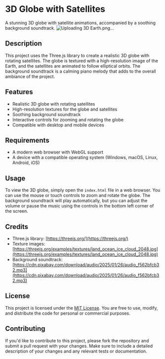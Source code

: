 # 3D Globe with Satellites
A stunning 3D globe with satellite animations, accompanied by a soothing background soundtrack.
![Uploading 3D Earth.png…]()

## Description
This project uses the Three.js library to create a realistic 3D globe with rotating satellites. The globe is textured with a high-resolution image of the Earth, and the satellites are animated to follow elliptical orbits. The background soundtrack is a calming piano melody that adds to the overall ambiance of the project.

## Features

* Realistic 3D globe with rotating satellites
* High-resolution textures for the globe and satellites
* Soothing background soundtrack
* Interactive controls for zooming and rotating the globe
* Compatible with desktop and mobile devices

## Requirements

* A modern web browser with WebGL support
* A device with a compatible operating system (Windows, macOS, Linux, Android, iOS)

## Usage
To view the 3D globe, simply open the `index.html` file in a web browser. You can use the mouse or touch controls to zoom and rotate the globe. The background soundtrack will play automatically, but you can adjust the volume or pause the music using the controls in the bottom left corner of the screen.

## Credits
* Three.js library: [https://threejs.org/](https://threejs.org/)
* Texture images: [https://threejs.org/examples/textures/land_ocean_ice_cloud_2048.jpg](https://threejs.org/examples/textures/land_ocean_ice_cloud_2048.jpg)
* Background soundtrack: [https://cdn.pixabay.com/download/audio/2025/01/26/audio_f562bfcb32.mp3](https://cdn.pixabay.com/download/audio/2025/01/26/audio_f562bfcb32.mp3)

## License
This project is licensed under the [MIT License](https://opensource.org/licenses/MIT). You are free to use, modify, and distribute the code for personal or commercial purposes.

## Contributing
If you'd like to contribute to this project, please fork the repository and submit a pull request with your changes. Make sure to include a detailed description of your changes and any relevant tests or documentation.
